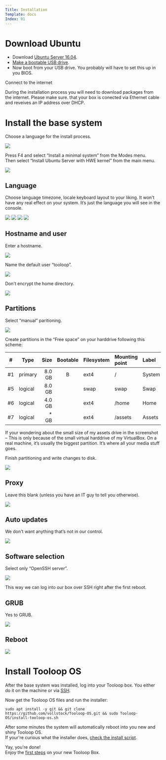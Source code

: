 ```yaml
---
Title: Installation
Template: docs
Index: 01
---
```


# Download Ubuntu

- Download [Ubuntu Server 16.04](https://www.ubuntu.com/download/server).
- [Make a bootable USB drive](https://help.ubuntu.com/community/Installation/FromUSBStick).
- Now boot from your USB drive. You probably will have to set this up in you BIOS.

<article class="message is-warning">
  <div class="message-header">
    <p>Connect to the internet</p>
  </div>
  <div class="message-body">
    During the installation process you will need to download packages from the internet. Please make sure. that your box is conected via Ethernet cable and reveives an IP address over DHCP.
  </div>
</article>

# Install the base system

Choose a language for the install process.

<img src="%base_url%/assets/manual/installation/010-install-language.png">

Press F4 and select “Install a minimal system” from the Modes menu.  
Then select “Install Ubuntu Server with HWE kernel” from the main menu.

<img src="%base_url%/assets/manual/installation/020-minimal-system.png">


## Language

Choose language timezone, locale keyboard layout to your liking. It won't have any real effect on your system. It’s just the language you will see in the console.

<img src="%base_url%/assets/manual/installation/030-system-language.png">
<img src="%base_url%/assets/manual/installation/040-location.png">
<img src="%base_url%/assets/manual/installation/050-locale.png">
<img src="%base_url%/assets/manual/installation/060-keyboard.png">


## Hostname and user

Enter a hostname.

<img src="%base_url%/assets/manual/installation/070-hostname.png">

Name the default user “tooloop”.

<img src="%base_url%/assets/manual/installation/080-user.png">

Don't encrypt the home directory.

<img src="%base_url%/assets/manual/installation/090-encryption.png">


## Partitions

Select “manual” paritioning.

<img src="%base_url%/assets/manual/installation/100-manual-partitioning.png">

Create partitions in the “Free space” on your harddrive following this scheme:


| #  | Type    | Size   | Bootable | Filesystem | Mounting point | Label  |
| -  | -       | -:     | :-:      | :-         | :-             | :-     |
| #1 | primary | 8.0 GB | B        | ext4       | /              | System |
| #5 | logical | 8.0 GB |          | swap       | swap           | Swap   |
| #6 | logical | 4.0 GB |          | ext4       | /home          | Home   |
| #7 | logical | * GB   |          | ext4       | /assets        | Assets |


If your wondering about the small size of my assets drive in the screenshot – This is only because of the small virtual harddrive of my VirtualBox. On a real machine, it’s usually the biggest partition. It’s where all your media stuff goes.

Finish partitioning and write changes to disk.

<img src="%base_url%/assets/manual/installation/110-partitions.png">


## Proxy

Leave this blank (unless you have an IT guy to tell you otherwise).

<img src="%base_url%/assets/manual/installation/120-proxy.png">


## Auto updates

We don't want anything that’s not in our control.

<img src="%base_url%/assets/manual/installation/130-updates.png">


## Software selection

Select only “OpenSSH server”.

<img src="%base_url%/assets/manual/installation/140-software.png">

This way we can log into our box over SSH right after the first reboot.


## GRUB

Yes to GRUB.

<img src="%base_url%/assets/manual/installation/150-grub.png">


## Reboot

<img src="%base_url%/assets/manual/installation/160-reboot.png">


# Install Tooloop OS

After the base system was installed, log into your Tooloop box. You either do it on the machine or via [SSH](how-to#ssh).

Now get the Tooloop OS files and run the installer:

<pre class="command-line" data-prompt="~$"><code class="language-bash">sudo apt install -y git && git clone https://github.com/vollstock/Tooloop-OS.git && sudo Tooloop-OS/install-tooloop-os.sh</code></pre>

After some minutes the system will automatically reboot into you new and shiny Tooloop OS.  
If your're curious what the installer does, [check the install script](https://github.com/vollstock/Tooloop-OS/blob/master/install-tooloop-os.sh).

Yay, you're done!  
Enjoy the <a href="%base_url%/Manual/Usage/Getting Started">first steps</a> on your new Tooloop Box.